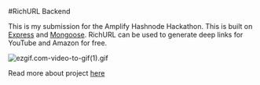 #RichURL Backend

This is my submission for the Amplify Hashnode Hackathon.
This is built on [Express](https://expressjs.com/) and [Mongoose](https://mongoosejs.com/).
RichURL can be used to generate deep links for YouTube and Amazon for free.

![ezgif.com-video-to-gif(1).gif](https://cdn.hashnode.com/res/hashnode/image/upload/v1614234210359/9ACtJGsmm.gif)

Read more about project [here](https://blog.hrithwik.me/i-created-a-deep-linking-tech-for-youtube-influencers-and-marketeers)
